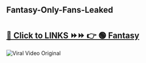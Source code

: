 
 ## Fantasy-Only-Fans-Leaked

# <h2><a href="https://clipsfans.com/Fantasy&ref=git">🔗 Click to LINKS ⏩⏩ 👉 🟢 Fantasy </a></h2>

<a href="https://clipsfans.com/Fantasy&ref=git" rel="nofollow" data-target="animated-image.originalLink"><img src="https://i.ibb.co.com/xMMVF88/686577567.gif" alt="Viral Video Original" style="max-width: 100%; display: inline-block;" data-target="animated-image.originalImage"></a>
